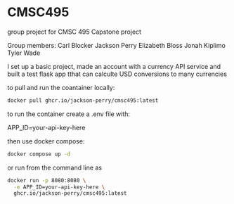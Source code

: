# CMSC495
group project for CMSC 495 Capstone project


Group members:
Carl Blocker
Jackson Perry
Elizabeth Bloss
Jonah Kiplimo
Tyler Wade

I set up a basic project, made an account with a currency API service and built a test flask app tthat can calculte USD conversions to many currencies

to pull and run the coantainer locally:
```bash 
docker pull ghcr.io/jackson-perry/cmsc495:latest
```


to run the container create a .env file with:

APP_ID=your-api-key-here

then use docker compose:

```bash
docker compose up -d
```
or run from the command line as

```bash
docker run -p 8080:8080 \
  -e APP_ID=your-api-key-here \
  ghcr.io/jackson-perry/cmsc495:latest
```